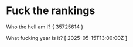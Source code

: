 # Fuck the rankings

Who the hell am I?
{ 35725614 }

What fucking year is it?
[ 2025-05-15T13:00:00Z ]
